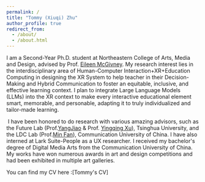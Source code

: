 ```yaml
---
permalink: /
title: "Tommy (Xiuqi) Zhu"
author_profile: true
redirect_from: 
  - /about/
  - /about.html
---
```

I am a Second-Year Ph.D. student at Northeastern College of Arts, Media and Design, advised by Prof. [Eileen McGivney](https://scholar.harvard.edu/mcgivney). My research interest lies in the interdisciplinary area of Human-Computer Interaction+XR+Education Computing in designing the XR System to help teacher in their Decision-Making and Hybrid Communication to foster an equitable, inclusive, and effective learning context. I plan to integrate Large Language Models (LLMs) into the XR context to make every interactive educational element smart, memorable, and personable, adapting it to truly individualized and tailor-made learning.

​
I have been honored to do research with various amazing advisors, such as the Future Lab (Prof.[YangJiao](https://thfl.tsinghua.edu.cn/en/yjdw/jzg/Central_Organization/r/Resercher/Yang_Jiao.htm) &  Prof. [Yingqing Xu](https://thfl.tsinghua.edu.cn/en/yjdw/jzg/Central_Organization/Human_Computer_Interaction__and_User_Experience/Resercher/Yingqing_Xu.htm)), Tsinghua University, and the LDC Lab (Prof.[Min Fan](https://scholar.google.com/citations?user=r43qpoUAAAAJ&hl=en)), Communication University of China. I have also interned at Lark Suite-People as a UX researcher. I received my bachelor's degree of Digital Media Arts from the Communication University of China. My works have won numerous awards in art and design competitions and had been exhibited in multiple art galleries.

You can find my CV here :[Tommy's CV]
